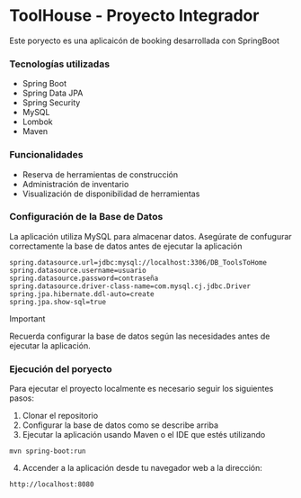 # ToolHouse - Proyecto Integrador

Este poryecto es una aplicaicón de booking desarrollada con SpringBoot

### Tecnologías utilizadas
 - Spring Boot
 - Spring Data JPA
 - Spring Security
 - MySQL
 - Lombok
 - Maven

### Funcionalidades
 - Reserva de herramientas de construcción
 - Administración de inventario
 - Visualización de disponibilidad de herramientas

### Configuración de la Base de Datos

La aplicación utiliza MySQL para almacenar datos. Asegúrate de confugurar correctamente la base de datos antes de ejecutar la aplicación

```properties
spring.datasource.url=jdbc:mysql://localhost:3306/DB_ToolsToHome
spring.datasource.username=usuario
spring.datasource.password=contraseña
spring.datasource.driver-class-name=com.mysql.cj.jdbc.Driver
spring.jpa.hibernate.ddl-auto=create
spring.jpa.show-sql=true
```
> [!IMPORTANT]
> Recuerda configurar la base de datos según las necesidades antes de ejecutar la aplicación.

### Ejecución del poryecto
Para ejecutar el proyecto localmente es necesario seguir los siguientes pasos:
1. Clonar el repositorio
2. Configurar la base de datos como se describe arriba
3. Ejecutar la aplicación usando Maven o el IDE que estés utilizando
  ```
  mvn spring-boot:run
  ```
4. Accender a la aplicación desde tu navegador web a la dirección:
```
http://localhost:8080
```
